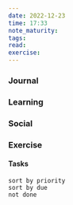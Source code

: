 ```yaml
---
date: 2022-12-23
time: 17:33
note_maturity: 
tags: 
read: 
exercise: 
---
```


### Journal

### Learning

### Social

### Exercise

#### Tasks












```tasks
sort by priority
sort by due
not done
```